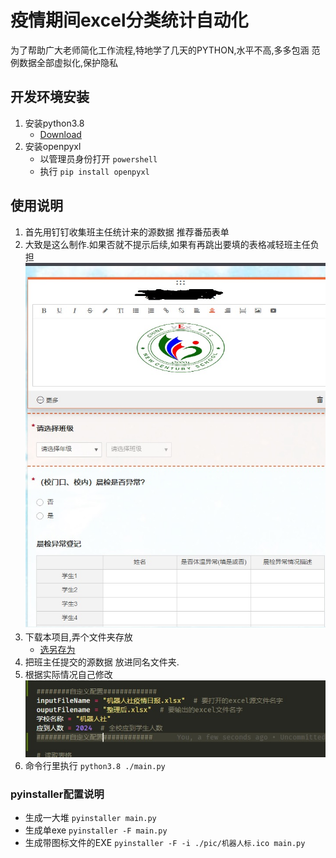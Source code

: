 # 疫情期间excel分类统计自动化
为了帮助广大老师简化工作流程,特地学了几天的PYTHON,水平不高,多多包涵
范例数据全部虚拟化,保护隐私
## 开发环境安装
1. 安装python3.8 
    - [Download](https://github.com/3038922/new_century_robotics/releases/download/v1.0/python-3.8.1-amd64.exe)
2. 安装openpyxl 
    - 以管理员身份打开 `powershell`
    - 执行 `pip install openpyxl`

## 使用说明
1. 首先用钉钉收集班主任统计来的源数据 推荐番茄表单
2. 大致是这么制作.如果否就不提示后续,如果有再跳出要填的表格减轻班主任负担
![avatar](./pic/1.jpg)
3. 下载本项目,弄个文件夹存放
    - [选另存为](https://github.com/3038922/SARS-CoV-2_autoFill/blob/master/main.py)
4. 把班主任提交的源数据 放进同名文件夹.
5. 根据实际情况自己修改
![avatar](./pic/2.jpg)
6. 命令行里执行 `python3.8 ./main.py` 

### pyinstaller配置说明
- 生成一大堆 `pyinstaller main.py`
- 生成单exe `pyinstaller -F main.py`
- 生成带图标文件的EXE `pyinstaller -F -i ./pic/机器人标.ico main.py`